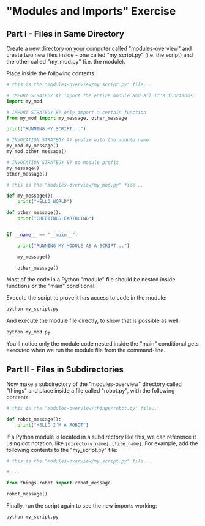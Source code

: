 


# "Modules and Imports" Exercise

## Part I - Files in Same Directory

Create a new directory on your computer called "modules-overview" and create two new files inside - one called "my_script.py" (i.e. the script) and the other called "my_mod.py" (i.e. the module).

Place inside the following contents:

``` python
# this is the "modules-overview/my_script.py" file...

# IMPORT STRATEGY A) import the entire module and all it's functions
import my_mod

# IMPORT STRATEGY B) only import a certain function
from my_mod import my_message, other_message

print("RUNNING MY SCRIPT...")

# INVOCATION STRATEGY A) prefix with the module name
my_mod.my_message()
my_mod.other_message()

# INVOCATION STRATEGY B) no module prefix
my_message()
other_message()
```

``` python
# this is the "modules-overview/my_mod.py" file...

def my_message():
    print("HELLO WORLD")

def other_message():
    print("GREETINGS EARTHLING")


if __name__ == "__main__":

    print("RUNNING MY MODULE AS A SCRIPT...")

    my_message()

    other_message()
```

Most of the code in a Python "module" file should be nested inside functions or the "main" conditional.


Execute the script to prove it has access to code in the module:

```sh
python my_script.py
```

And execute the module file directly, to show that is possible as well:

```sh
python my_mod.py
```

You'll notice only the module code nested inside the "main" conditional gets executed when we run the module file from the command-line.

## Part II - Files in Subdirectories

Now make a subdirectory of the "modules-overview" directory called "things" and place inside a file called "robot.py", with the following contents:

``` python
# this is the "modules-overview/things/robot.py" file...

def robot_message():
    print("HELLO I'M A ROBOT")
```

If a Python module is located in a subdirectory like this, we can reference it using dot notation, like `[directory_name].[file_name]`. For example, add the following contents to the "my_script.py" file:

``` python
# this is the "modules-overview/my_script.py" file...

# ...

from things.robot import robot_message

robot_message()
```

Finally, run the script again to see the new imports working:

```sh
python my_script.py
```
